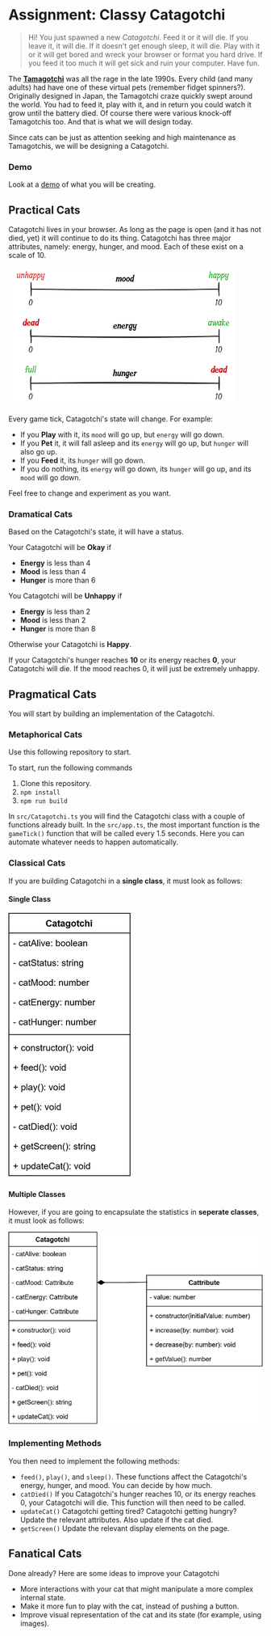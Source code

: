 # Assignment: Classy Catagotchi

> Hi! You just spawned a new *Catagotchi*. Feed it or it will die. If you leave it, it will die. If it doesn't get enough sleep, it will die. Play with it or it will get bored and wreck your browser or format you hard drive. If you feed it too much it will get sick and ruin your computer. Have fun.

The **[Tamagotchi](https://en.wikipedia.org/wiki/Tamagotchi)** was all the rage in the late 1990s. Every child (and many adults) had have one of these virtual pets (remember fidget spinners?). Originally designed in Japan, the Tamagotchi craze quickly swept around the world. You had to feed it, play with it, and in return you could watch it grow until the battery died. Of course there were various knock-off Tamagotchis too. And that is what we will design today.

Since cats can be just as attention seeking and high maintenance as Tamagotchis, we will be designing a Catagotchi.

### Demo
Look at a [demo](https://hz-hbo-ict.github.io/ts-catagotchi/) of what you will be creating.

## Practical Cats

Catagotchi lives in your browser. As long as the page is open (and it has not died, yet) it will continue to do its thing. Catagotchi has three major attributes, namely: energy, hunger, and mood. Each of these exist on a scale of 10. 

![catagotchi-scales.png](assets/catagotchi-scales.png)

Every game tick, Catagotchi's state will change. For example:

- If you **Play** with it, its `mood` will go up, but `energy` will go down.
- If you **Pet** it, it will fall asleep and its `energy` will go up, but `hunger` will also go up.
- If you **Feed** it, its `hunger` will go down.
- If you do nothing, its `energy` will go down, its `hunger` will go up, and its `mood` will go down.

Feel free to change and experiment as you want.

### Dramatical Cats 
Based on the Catagotchi's state, it will have a status.

Your Catagotchi will be **Okay** if 
 - **Energy** is less than 4
 - **Mood** is less than 4
 - **Hunger** is more than 6

You Catagotchi will be **Unhappy** if
 - **Energy** is less than 2
 - **Mood** is less than 2
 - **Hunger** is more than 8

Otherwise your Catagotchi is **Happy**.

If your Catagotchi's hunger reaches **10** or its energy reaches **0**, your Catagotchi will die. If the mood reaches 0, it will just be extremely unhappy.

## Pragmatical Cats

You will start by building an implementation of the Catagotchi.

### Metaphorical Cats

Use this following repository to start.

To start, run the following commands

1. Clone this repository.
2. `npm install`
3. `npm run build`

In `src/Catagotchi.ts` you will find the Catagotchi class with a couple of functions already built. In the `src/app.ts`, the most important function is the `gameTick()` function that will be called every 1.5 seconds. Here you can automate whatever needs to happen automatically.

### Classical Cats

If you are building Catagotchi in a **single class**, it must look as follows:

#### Single Class
![catagotchi-1class.png](assets/catagotchi-1class.png)

#### Multiple Classes
However, if you are going to encapsulate the statistics in **seperate classes**, it must look as follows:

![catagotchi-compos.png](assets/catagotchi-compos.png)

### Implementing Methods

You then need to implement the following methods:

- `feed()`, `play()`, and `sleep()`. These functions affect the Catagotchi's energy, hunger, and mood. You can decide by how much.
- `catDied()` If you Catagotchi's hunger reaches 10, or its energy reaches 0, your Catagotchi will die. This function will then need to be called.
- `updateCat()` Catagotchi getting tired? Catagotchi getting hungry? Update the relevant attributes. Also update if the cat died.
- `getScreen()`  Update the relevant display elements on the page.

## Fanatical Cats

Done already? Here are some ideas to improve your Catagotchi
- More interactions with your cat that might manipulate a more complex internal state.
- Make it more fun to play with the cat, instead of pushing a button.
- Improve visual representation of the cat and its state (for example, using images).
